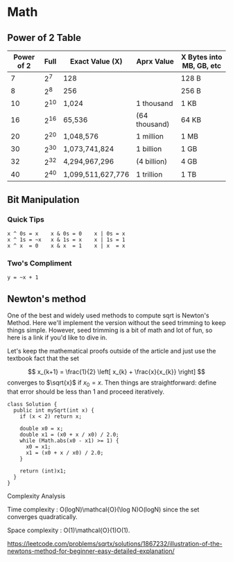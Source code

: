 # Math

## Power of 2 Table

Power of 2 | Full | Exact Value (X)   | Aprx Value    | X Bytes into MB, GB, etc
---        | ---  | ---               | ---           | ---
7  | $2^7$ | 128               |               | 128 B
8  | $2^8$ | 256               |               | 256 B
10 | $2^{10}$ | 1,024             | 1 thousand    | 1 KB
16 | $2^{16}$ | 65,536            | (64 thousand) | 64 KB
20 | $2^{20}$ | 1,048,576         | 1 million     | 1 MB
30 | $2^{30}$ | 1,073,741,824     | 1 billion     | 1 GB
32 | $2^{32}$ | 4,294,967,296     | (4 billion)   | 4 GB
40 | $2^{40}$ | 1,099,511,627,776 | 1 trillion    | 1 TB


## Bit Manipulation

### Quick Tips
```
x ^ 0s = x    x & 0s = 0    x | 0s = x
x ^ 1s = ~x   x & 1s = x    x | 1s = 1
x ^ x  = 0    x & x  = 1    x | x  = x
```

### Two's Compliment
```
y = ~x + 1
```

## Newton's method

One of the best and widely used methods to compute sqrt is Newton's Method. Here we'll implement the version without the seed trimming to keep things simple. However, seed trimming is a bit of math and lot of fun, so here is a link if you'd like to dive in.

Let's keep the mathematical proofs outside of the article and just use the textbook fact that the set

$$
x_{k+1} = \frac{1}{2} \left[ x_{k} + \frac{x}{x_{k}} \right]
$$
converges to $\sqrt{x}$ if $x_{0} = x$. Then things are straightforward: define that error should be less than 1 and proceed iteratively.

```
class Solution {
  public int mySqrt(int x) {
    if (x < 2) return x;

    double x0 = x;
    double x1 = (x0 + x / x0) / 2.0;
    while (Math.abs(x0 - x1) >= 1) {
      x0 = x1;
      x1 = (x0 + x / x0) / 2.0;
    }

    return (int)x1;
  }
}
```

Complexity Analysis

Time complexity : O(log⁡N)\mathcal{O}(\log N)O(logN) since the set converges quadratically.

Space complexity : O(1)\mathcal{O}(1)O(1).


https://leetcode.com/problems/sqrtx/solutions/1867232/illustration-of-the-newtons-method-for-beginner-easy-detailed-explanation/


